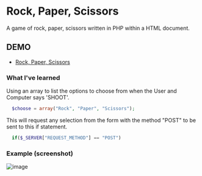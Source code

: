 # Rock, Paper, Scissors
A game of rock, paper, scissors written in PHP within a HTML document.

## DEMO
* [Rock, Paper, Scissors](https://jmath.tech/php/rockpaperscissors.php)

### What I've learned
Using an array to list the options to choose from when the User and Computer says 'SHOOT'.
```php
  $choose = array("Rock", "Paper", "Scissors");
```
This will request any selection from the form with the method "POST" to be sent to this if statement.  
```php
  if($_SERVER["REQUEST_METHOD"] == "POST") 
```

### Example (screenshot)
![image](https://user-images.githubusercontent.com/36749450/96390587-5aff4980-1183-11eb-9e87-70dce6da33e7.png)

